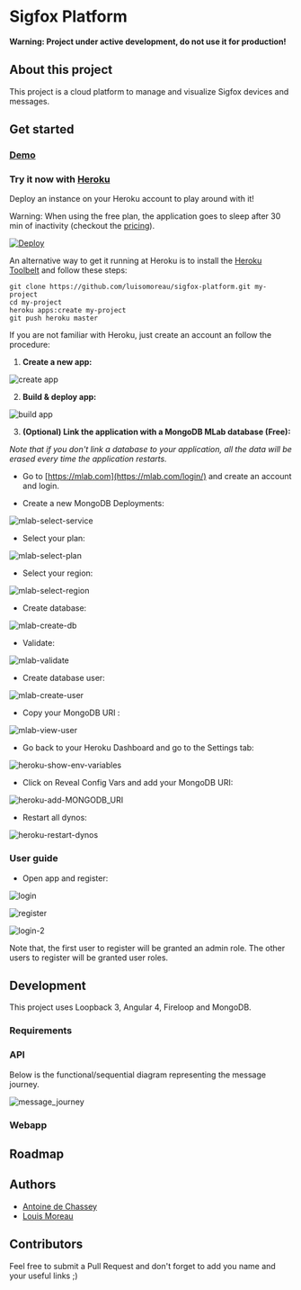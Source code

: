 # Sigfox Platform

**Warning: Project under active development, do not use it for production!**

## About this project

This project is a cloud platform to manage and visualize Sigfox devices and messages.

## Get started

### [Demo](https://sigfox-platform.thenorthweb.com)

### Try it now with [Heroku](https://heroku.com)

Deploy an instance on your Heroku account to play around with it!

Warning: When using the free plan, the application goes to sleep after 30 min of inactivity (checkout the [pricing](https://www.heroku.com/pricing)).

[![Deploy](https://www.herokucdn.com/deploy/button.svg)](https://heroku.com/deploy)

An alternative way to get it running at Heroku is to install the [Heroku Toolbelt](https://toolbelt.heroku.com) and follow these steps:

```
git clone https://github.com/luisomoreau/sigfox-platform.git my-project
cd my-project
heroku apps:create my-project
git push heroku master
```

If you are not familiar with Heroku, just create an account an follow the procedure:

1. **Create a new app:**

![create app](doc/img/deploy-1.png)

2. **Build & deploy app:**

![build app](doc/img/deploy-2.png)

3. **(Optional) Link the application with a MongoDB MLab database (Free):**

*Note that if you don't link a database to your application, all the data will be erased every time the application restarts.*

* Go to [https://mlab.com](https://mlab.com/login/) and create an account and login.

* Create a new MongoDB Deployments:

![mlab-select-service](doc/img/mlab-select-service.png)

* Select your plan:

![mlab-select-plan](doc/img/mlab-select-plan.png)

* Select your region:

![mlab-select-region](doc/img/mlab-select-region.png)

* Create database:

![mlab-create-db](doc/img/mlab-create-db.png)

* Validate:

![mlab-validate](doc/img/mlab-validate.png)

* Create database user:

![mlab-create-user](doc/img/mlab-create-user.png)

* Copy your MongoDB URI :

![mlab-view-user](doc/img/mlab-view-user.png)

* Go back to your Heroku Dashboard and go to the Settings tab:

![heroku-show-env-variables](doc/img/heroku-show-env-variables.png)

* Click on Reveal Config Vars and add your MongoDB URI:

![heroku-add-MONGODB_URI](doc/img/heroku-add-MONGODB_URI.png)

* Restart all dynos:

![heroku-restart-dynos](doc/img/heroku-restart-dynos.png)


### User guide

- Open app and register:

![login](doc/img/login.png)

![register](doc/img/register.png)

![login-2](doc/img/login-2.png)

Note that, the first user to register will be granted an admin role.
The other users to register will be granted user roles.


## Development

This project uses Loopback 3, Angular 4, Fireloop and MongoDB.

### Requirements

### API

Below is the functional/sequential diagram representing the message journey.

![message_journey](doc/img/message-journey.png)

### Webapp

## Roadmap



## Authors

* [Antoine de Chassey](https://github.com/AntoinedeChassey)
* [Louis Moreau](https://github.com/luisomoreau)

## Contributors

Feel free to submit a Pull Request and don't forget to add you name and your useful links ;)